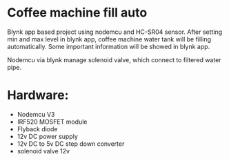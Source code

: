 # Coffee machine fill auto

Blynk app based project using nodemcu and HC-SR04 sensor. After setting min and max level in blynk app, coffee machine water tank will be filling automatically. Some important information will be showed in blynk app.

Nodemcu via blynk manage solenoid valve, which connect to filtered water pipe.

# Hardware:
* Nodemcu V3
* IRF520 MOSFET module
* Flyback diode
* 12v DC power supply
* 12v DC to 5v DC step down converter
* solenoid valve 12v
